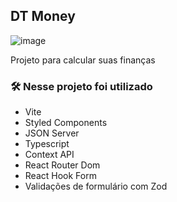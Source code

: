 ## DT Money
![image](https://github.com/MarcoarCarleti/DT-Money/assets/131689159/4a67361d-fcf2-4beb-9702-88fbe2247809)

Projeto para calcular suas finanças

### 🛠️ Nesse projeto foi utilizado

* Vite
* Styled Components
* JSON Server
* Typescript
* Context API
* React Router Dom
* React Hook Form
* Validações de formulário com Zod

<br />
